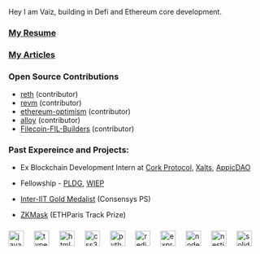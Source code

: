 Hey I am Vaiz, building in Defi and Ethereum core development.

### [My Resume](https://drive.google.com/file/d/1MAYI4xkrFH6ng7KClsx74ItqbS93zkSE/view?usp=sharing)

### [My Articles](https://vaiz07.substack.com/publish/posts/detail/162321669?referrer=%2Fpublish%2Fhome)

### Open Source Contributions
- [reth](https://github.com/paradigmxyz/reth/pulls?q=is%3Apr+is%3Amerged+author%3A07Vaishnavi-Singh) (contributor)
- [revm](https://github.com/bluealloy/revm/pulls?q=is%3Apr+author%3A07Vaishnavi-Singh) (contributor)
- [ethereum-optimism](https://github.com/ethereum-optimism/specs/pulls?q=is%3Apr+author%3A07Vaishnavi-Singh) (contributor)
- [alloy](https://github.com/alloy-rs/alloy/pulls?q=is%3Apr+author%3A07Vaishnavi-Singh) (contributor)
- [Filecoin-FIL-Builders](https://github.com/FIL-Builders) (contributor)


### Past Expereince and Projects:

- Ex Blockchain Development Intern at [Cork Protocol](https://github.com/Cork-Technology), [Xalts](https://github.com/VaishnaviSingh-Xalts), [AppicDAO](https://github.com/Appic-Solutions)
  
- Fellowship - [PLDG](https://ecosystem-wg.notion.site/PL-Dev-Guild-4f9496e4c24245149b2d3537fdbbfa4e), [WIEP](https://x.com/wiepteam)
  
- [Inter-IIT Gold Medalist](https://github.com/Bisht13/Inter-IIT-2k23) (Consensys PS)
  
- [ZKMask](https://github.com/zkMask) (ETHParis Track Prize)



###


###

<div align="left">
  <img src="https://cdn.jsdelivr.net/gh/devicons/devicon/icons/javascript/javascript-original.svg" height="30" alt="javascript logo"  />
  <img width="12" />
  <img src="https://cdn.jsdelivr.net/gh/devicons/devicon/icons/typescript/typescript-original.svg" height="30" alt="typescript logo"  />
  <img width="12" />
  <img src="https://cdn.jsdelivr.net/gh/devicons/devicon/icons/html5/html5-original.svg" height="30" alt="html5 logo"  />
  <img width="12" />
  <img src="https://cdn.jsdelivr.net/gh/devicons/devicon/icons/css3/css3-original.svg" height="30" alt="css3 logo"  />
  <img width="12" />
  <img src="https://cdn.jsdelivr.net/gh/devicons/devicon/icons/python/python-original.svg" height="30" alt="python logo"  />
  <img width="12" />
  <img src="https://cdn.jsdelivr.net/gh/devicons/devicon/icons/redis/redis-original.svg" height="30" alt="redis logo"  />
  <img width="12" />
  <img src="https://cdn.jsdelivr.net/gh/devicons/devicon/icons/express/express-original.svg" height="30" alt="express logo"  />
  <img width="12" />
  <img src="https://cdn.jsdelivr.net/gh/devicons/devicon/icons/nodejs/nodejs-original.svg" height="30" alt="nodejs logo"  />
  <img width="12" />
  <img src="https://cdn.jsdelivr.net/gh/devicons/devicon/icons/nestjs/nestjs-plain.svg" height="30" alt="nestjs logo"  />
  <img width="12" />
  <img src="https://cdn.jsdelivr.net/gh/devicons/devicon/icons/solidity/solidity-original.svg" height="30" alt="solidity logo"  />
</div>

###



###


